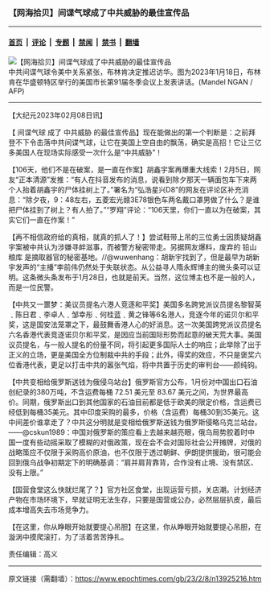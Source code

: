 ### 【网海拾贝】间谍气球成了中共威胁的最佳宣传品

---

#### [首页](../../../..?n13925216) &nbsp;|&nbsp; [评论](../../../../../epoch-comment?n13925216) &nbsp;|&nbsp; [专题](../../../../../epoch-special?n13925216) &nbsp;|&nbsp; [禁闻](../../../../../epoch-news?n13925216) &nbsp;|&nbsp; [禁书](../../../../../books?n13925216) &nbsp;|&nbsp; [翻墙](https://github.com/gfw-breaker/nogfw/blob/master/README.md?n13925216)


<div><img alt="【网海拾贝】间谍气球成了中共威胁的最佳宣传品" class="attachment-djy_600_400 size-djy_600_400 wp-post-image" src="https://i.epochtimes.com/assets/uploads/2023/01/id13911992-000_337C298-600x400.jpg"/>
<div class="caption">
 中共间谍气球令美中关系紧张，布林肯决定推迟访华。图为2023年1月18日，布林肯在华盛顿特区举行的美国市长第91届冬季会议上发表讲话。(Mandel NGAN / AFP)
</div></div><hr/><div class="post_content" id="artbody" itemprop="articleBody">
 <!-- article content begin -->
 <p>
  【大纪元2023年02月08日讯】
 </p>
 <p>
  【
  <ok href="https://www.epochtimes.com/gb/tag/%E9%97%B4%E8%B0%8D%E6%B0%94%E7%90%83.html">
   间谍气球
  </ok>
  成了
  <ok href="https://www.epochtimes.com/gb/tag/%E4%B8%AD%E5%85%B1%E5%A8%81%E8%83%81.html">
   中共威胁
  </ok>
  的最佳宣传品】现在能做出的第一个判断是：之前拜登不下令击落中共间谍气球，让它在美国上空自由的飘荡，确实是高招！它让三亿多美国人在现场实际感受一次什么是“中共威胁”！
 </p>
 <p>
  【106天，他们不是在破案，是一直在作案】胡鑫宇案再爆重大线索！2月5日，网友“正本清源”发推：“有人在抖音发布的消息，说看到除夕那天一辆面包车下来两个人抬着胡鑫宇的尸体挂树上了。”署名为“弘浩星兴D8”的网友在评论区补充消息：“除夕夜，9：48左右，五菱宏光赣3E78银色车两名戴口罩男做了什么？是谁把尸体挂到了树上？有人拍了。”“罗翔”评论：“106天里，你们一直以为在破案，其实它们一直在作案！”
 </p>
 <p>
  【再不相信政府给的真相，就真的抓人了！】尝试鞋带上吊的三位勇士因质疑胡鑫宇案被中共认为涉嫌寻衅滋事，而被警方秘密带走。另据网友爆料，废弃的
  <ok href="https://www.epochtimes.com/gb/tag/%E9%93%85%E5%B1%B1%E7%B2%AE%E5%BA%93.html">
   铅山粮库
  </ok>
  是摘取器官的秘密基地。//@wuwenhang：胡新宇找到了，但是最早为胡新宇发声的“主播”李前伟仍然处于失联状态。从公益寻人隋永辉博主的微头条可以证明。这条微头条发布于1月28日，也就是前天。当然，这位博主也不是一般的人，而是一位民警。
 </p>
 <p>
  【中共又一噩梦：美议员提名六港人竞逐和平奖】美国多名跨党派议员提名黎智英﹑陈日君﹑李卓人﹑邹幸彤﹑何桂蓝﹑黄之锋等6名港人，竞逐今年的诺贝尔和平奖，这是国安法笼罩之下，最鼓舞香港人心的好消息。这一次美国跨党派议员提名六名香港代表竞逐诺贝尔和平奖，是因应当前国际形势而起意的破天荒大事。美国议员提名，与一般人提名的份量不同，将引起更多国际人士的响应；此举除了出于正义的立场，更是美国全方位制裁中共的手段；此外，得奖的效应，不只是褒奖六位香港代表，更足以打击中共的嚣张气焰，将中共置于历史的审判台——颜纯钩。
 </p>
 <p>
  【中共变相给俄罗斯送钱为俄侵乌站台】俄罗斯官方公布，1月份对中国出口石油创纪录的380万吨，不含运费每桶 72.51 美元至 83.67 美元之间，为世界最高价。同期，俄罗斯出口到其他国家的石油目前都是低于欧美的限定价格，含运费已经低到每桶35美元。其中印度采购的最多，价格（含运费）每桶30到35美元。这中间差价谁拿走了？中共这分明就是变相给俄罗斯送钱为俄罗斯侵略乌克兰站台。——@cskun1989：中国对俄罗斯的策应看上去越来越亮眼，俄乌局势胶着时中国一度有些动摇采取了模糊的对俄政策，现在会不会对国际社会公开摊牌，对俄的战略策应不仅限于采购高价原油，也不仅限于透过朝鲜、伊朗提供援助，很可能会回到俄乌战争初期定下的明确基调：“肩并肩背靠背，合作没有止境、没有禁区、没有上限。”
 </p>
 <p>
  【国营食堂这么快就烂尾了？】官方社区食堂，出现运营亏损，关店潮。计划经济产物在市场环境下，早就证明无法生存，只要是国营或公办，必然层层扒皮，最后成本增高失去市场竞争力。
 </p>
 <p>
  【在这里，你从睁眼开始就要提心吊胆】在这里，你从睁眼开始就要提心吊胆，在漩涡中摸爬滚打，为了活着苦苦挣扎。
 </p>
 <p>
  责任编辑：高义
 </p>
 <!-- article content end -->
 <div id="below_article_ad">
 </div>
</div>


---

原文链接（需翻墙）：https://www.epochtimes.com/gb/23/2/8/n13925216.htm